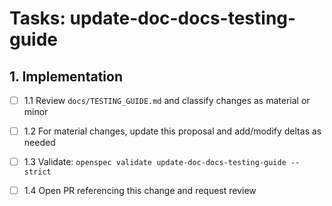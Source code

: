 # Tasks: update-doc-docs-testing-guide

## 1. Implementation

- [ ] 1.1 Review `docs/TESTING_GUIDE.md` and classify changes as material or minor

- [ ] 1.2 For material changes, update this proposal and add/modify deltas as needed

- [ ] 1.3 Validate: `openspec validate update-doc-docs-testing-guide --strict`

- [ ] 1.4 Open PR referencing this change and request review
